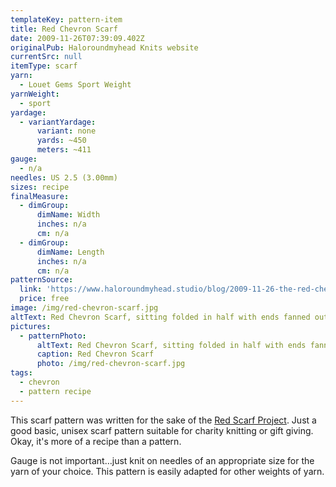```yaml
---
templateKey: pattern-item
title: Red Chevron Scarf
date: 2009-11-26T07:39:09.402Z
originalPub: Haloroundmyhead Knits website
currentSrc: null
itemType: scarf
yarn:
  - Louet Gems Sport Weight
yarnWeight:
  - sport
yardage:
  - variantYardage:
      variant: none
      yards: ~450
      meters: ~411
gauge:
  - n/a
needles: US 2.5 (3.00mm)
sizes: recipe
finalMeasure:
  - dimGroup:
      dimName: Width
      inches: n/a
      cm: n/a
  - dimGroup:
      dimName: Length
      inches: n/a
      cm: n/a
patternSource:
  link: 'https://www.haloroundmyhead.studio/blog/2009-11-26-the-red-chevron-scarf/'
  price: free
image: /img/red-chevron-scarf.jpg
altText: Red Chevron Scarf, sitting folded in half with ends fanned out on white towel on top of red table
pictures:
  - patternPhoto:
      altText: Red Chevron Scarf, sitting folded in half with ends fanned out on white towel on top of red table
      caption: Red Chevron Scarf
      photo: /img/red-chevron-scarf.jpg
tags:
  - chevron
  - pattern recipe
---
```

This scarf pattern was written for the sake of the [Red Scarf Project](https://www.fc2success.org/programsmentoring-and-support/red-scarf-project/). Just a good basic, unisex scarf pattern suitable for charity knitting or gift giving. Okay, it's more of a recipe than a pattern.

Gauge is not important…just knit on needles of an appropriate size for the yarn of your choice. This pattern is easily adapted for other weights of yarn.
